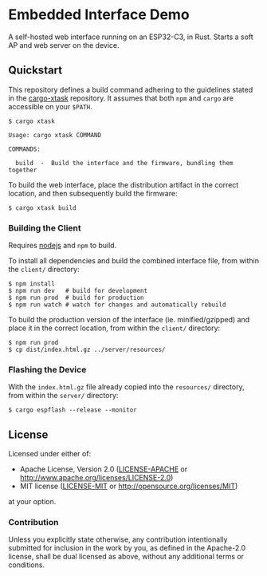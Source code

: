 # Embedded Interface Demo

A self-hosted web interface running on an ESP32-C3, in Rust. Starts a soft AP and web server on the device.

## Quickstart

This repository defines a build command adhering to the guidelines stated in the [cargo-xtask] repository. It assumes that both `npm` and `cargo` are accessible on your `$PATH`.

```shell
$ cargo xtask

Usage: cargo xtask COMMAND

COMMANDS:

  build  -  Build the interface and the firmware, bundling them together

```

To build the web interface, place the distribution artifact in the correct location, and then subsequently build the firmware:

```shell
$ cargo xtask build
```

[cargo-xtask]: https://github.com/matklad/cargo-xtask

### Building the Client

Requires [nodejs] and `npm` to build.

To install all dependencies and build the combined interface file, from within the `client/` directory:

```shell
$ npm install
$ npm run dev   # build for development
$ npm run prod  # build for production
$ npm run watch # watch for changes and automatically rebuild
```

To build the production version of the interface (ie. minified/gzipped) and place it in the correct location, from within the `client/` directory:

```shell
$ npm run prod
$ cp dist/index.html.gz ../server/resources/
```

[nodejs]: https://nodejs.org/en/

### Flashing the Device

With the `index.html.gz` file already copied into the `resources/` directory, from within the `server/` directory:

```shell
$ cargo espflash --release --monitor
```

## License

Licensed under either of:

- Apache License, Version 2.0 ([LICENSE-APACHE](LICENSE-APACHE) or http://www.apache.org/licenses/LICENSE-2.0)
- MIT license ([LICENSE-MIT](LICENSE-MIT) or http://opensource.org/licenses/MIT)

at your option.

### Contribution

Unless you explicitly state otherwise, any contribution intentionally submitted for inclusion in
the work by you, as defined in the Apache-2.0 license, shall be dual licensed as above, without
any additional terms or conditions.
